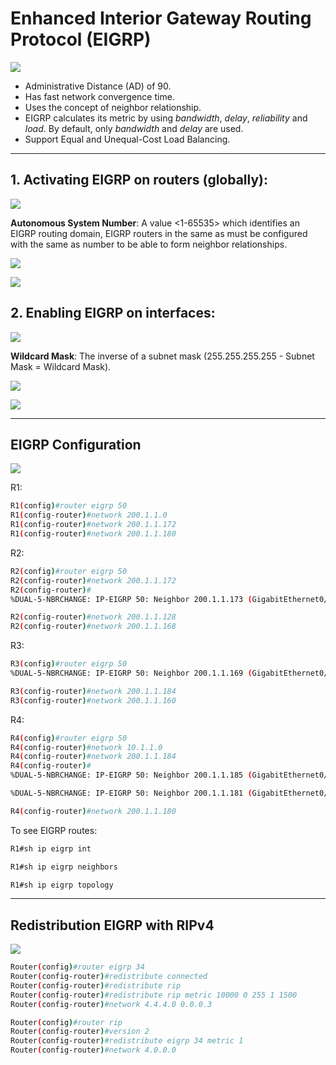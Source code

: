 # Enhanced Interior Gateway Routing Protocol (EIGRP)

![](C:\Users\Mohammad\Desktop\Study-Plan\Networking\images\57.png)

- Administrative Distance (AD) of 90.
- Has fast network convergence time.
- Uses the concept of neighbor relationship. 
- EIGRP calculates its metric by using *bandwidth*, *delay*, *reliability* and *load*. By default, only *bandwidth* and *delay* are used.
- Support Equal and Unequal-Cost Load Balancing.

---

## 1. Activating EIGRP on routers (globally):

![](C:\Users\Mohammad\Desktop\Study-Plan\Networking\images\64.png)

**Autonomous System Number**: A value <1-65535> which identifies an EIGRP routing domain, EIGRP routers in the same as must be configured with the same as number to be able to form neighbor relationships.

![](C:\Users\Mohammad\Desktop\Study-Plan\Networking\images\65.png)

![](C:\Users\Mohammad\Desktop\Study-Plan\Networking\images\66.png)

 ## 2. Enabling EIGRP on interfaces:

![](C:\Users\Mohammad\Desktop\Study-Plan\Networking\images\67.png)

**Wildcard Mask**: The inverse of a subnet mask (255.255.255.255 - Subnet Mask = Wildcard Mask).

![](C:\Users\Mohammad\Desktop\Study-Plan\Networking\images\68.png)

![](C:\Users\Mohammad\Desktop\Study-Plan\Networking\images\66.png)

---

## EIGRP Configuration

![](C:\Users\Mohammad\Desktop\Study-Plan\Networking\images\69.png)

R1:

```sh
R1(config)#router eigrp 50
R1(config-router)#network 200.1.1.0
R1(config-router)#network 200.1.1.172
R1(config-router)#network 200.1.1.180
```

R2:

```sh
R2(config)#router eigrp 50
R2(config-router)#network 200.1.1.172
R2(config-router)#
%DUAL-5-NBRCHANGE: IP-EIGRP 50: Neighbor 200.1.1.173 (GigabitEthernet0/0) is up: new adjacency

R2(config-router)#network 200.1.1.128
R2(config-router)#network 200.1.1.168
```

R3:

```sh
R3(config)#router eigrp 50
%DUAL-5-NBRCHANGE: IP-EIGRP 50: Neighbor 200.1.1.169 (GigabitEthernet0/0) is up: new adjacency

R3(config-router)#network 200.1.1.184
R3(config-router)#network 200.1.1.160
```

R4:

```sh
R4(config)#router eigrp 50
R4(config-router)#network 10.1.1.0
R4(config-router)#network 200.1.1.184
R4(config-router)#
%DUAL-5-NBRCHANGE: IP-EIGRP 50: Neighbor 200.1.1.185 (GigabitEthernet0/0) is up: new adjacency

%DUAL-5-NBRCHANGE: IP-EIGRP 50: Neighbor 200.1.1.181 (GigabitEthernet0/1) is up: new adjacency

R4(config-router)#network 200.1.1.180
```

To see EIGRP routes:

```sh
R1#sh ip eigrp int
```

```sh
R1#sh ip eigrp neighbors 
```

```sh
R1#sh ip eigrp topology
```

---

## Redistribution EIGRP with RIPv4

![](C:\Users\Mohammad\Desktop\Study-Plan\Networking\images\70.png)

```sh
Router(config)#router eigrp 34
Router(config-router)#redistribute connected 
Router(config-router)#redistribute rip 
Router(config-router)#redistribute rip metric 10000 0 255 1 1500
Router(config-router)#network 4.4.4.0 0.0.0.3
```

```sh
Router(config)#router rip
Router(config-router)#version 2
Router(config-router)#redistribute eigrp 34 metric 1
Router(config-router)#network 4.0.0.0
```

